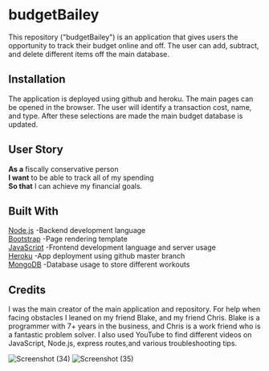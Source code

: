 # budgetBailey
This repository ("budgetBailey") is an application that gives users the opportunity to track their budget online and off. The user can add, subtract, and delete different items off the main database. 


## Installation

The application is deployed using github and heroku. The main pages can be opened in the browser. The user will identify a transaction cost, name, and type. After these selections are made the main budget database is updated. 

## User Story
**As a** fiscally conservative person\
**I want** to be able to track all of my spending\
**So that** I can achieve my financial goals. 

## Built With
[Node.js](https://nodejs.org/en/docs/) -Backend development language\
[Bootstrap](https://getbootstrap.com/docs/4.1/getting-started/introduction/) -Page rendering template\
[JavaScript](https://developer.mozilla.org/en-US/docs/Web/JavaScript) -Frontend development language and server usage\
[Heroku](https://devcenter.heroku.com/categories/reference) -App deployment using github master branch\
[MongoDB](https://docs.mongodb.com/) -Database usage to store different workouts

## Credits

I was the main creator of the main application and repository. For help when facing obstacles I leaned on my friend Blake, and my friend Chris. Blake is a programmer with 7+ years in the business, and Chris is a work friend who is a fantastic problem solver. I also used YouTube to find different videos on JavaScript, Node.js, express routes,and various troubleshooting tips. 

![Screenshot (34)](https://user-images.githubusercontent.com/56370824/77235855-c3575f80-6b8f-11ea-978e-e6da6cd360ff.png)
![Screenshot (35)](https://user-images.githubusercontent.com/56370824/77235868-dec26a80-6b8f-11ea-971b-5f12e747345d.png)